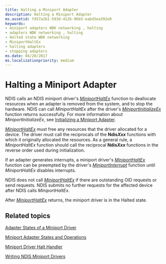 ```yaml
---
title: Halting a Miniport Adapter
description: Halting a Miniport Adapter
ms.assetid: fd57a2b1-593d-412b-96b5-eabd3ea392e0
keywords:
- miniport adapters WDK networking , halting
- adapters WDK networking , halting
- Halted state WDK networking
- MiniportHaltEx
- halting adapters
- stopping adapters
ms.date: 04/20/2017
ms.localizationpriority: medium
---
```


# Halting a Miniport Adapter





NDIS calls an NDIS miniport driver's [*MiniportHaltEx*](/windows-hardware/drivers/ddi/ndis/nc-ndis-miniport_halt) function to deallocate resources when an adapter is removed from the system, and to stop the hardware. NDIS can call *MiniportHaltEx* after the driver's [*MiniportInitializeEx*](/windows-hardware/drivers/ddi/ndis/nc-ndis-miniport_initialize) function returns successfully. For more information about *MiniportInitializeEx*, see [Initializing a Miniport Adapter](initializing-a-miniport-adapter.md).

[*MiniportHaltEx*](/windows-hardware/drivers/ddi/ndis/nc-ndis-miniport_halt) must free any resources that the driver allocated for a device. The driver must call the reciprocals of the **Ndis<em>Xxx</em>** functions with which it originally allocated the resources. As a general rule, a *MiniportHaltEx* function should call the reciprocal **Ndis<em>Xxx</em>** functions in the reverse order used during initialization.

If an adapter generates interrupts, a miniport driver's [*MiniportHaltEx*](/windows-hardware/drivers/ddi/ndis/nc-ndis-miniport_halt) function can be preempted by the driver's [*MiniportInterrupt*](/windows-hardware/drivers/ddi/ndis/nc-ndis-miniport_isr) function until *MiniportHaltEx* disables interrupts.

NDIS does not call [*MiniportHaltEx*](/windows-hardware/drivers/ddi/ndis/nc-ndis-miniport_halt) if there are outstanding OID requests or send requests. NDIS submits no further requests for the affected device after NDIS calls *MiniportHaltEx*.

After [*MiniportHaltEx*](/windows-hardware/drivers/ddi/ndis/nc-ndis-miniport_halt) returns, the miniport driver is in the Halted state.

## Related topics


[Adapter States of a Miniport Driver](adapter-states-of-a-miniport-driver.md)

[Miniport Adapter States and Operations](miniport-adapter-states-and-operations.md)

[Miniport Driver Halt Handler](halt-handler.md)

[Writing NDIS Miniport Drivers](./initializing-a-miniport-driver.md)

 

